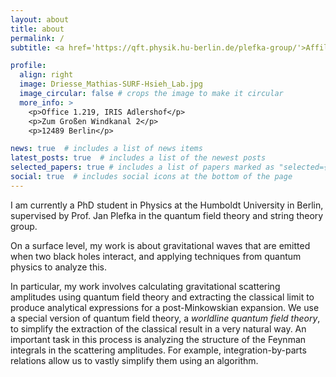 ```yaml
---
layout: about
title: about
permalink: /
subtitle: <a href='https://qft.physik.hu-berlin.de/plefka-group/'>Affiliations</a>. Address. Contacts. Moto. Etc.

profile:
  align: right
  image: Driesse_Mathias-SURF-Hsieh_Lab.jpg
  image_circular: false # crops the image to make it circular
  more_info: >
    <p>Office 1.219, IRIS Adlershof</p>
    <p>Zum Großen Windkanal 2</p>
    <p>12489 Berlin</p>

news: true  # includes a list of news items
latest_posts: true  # includes a list of the newest posts
selected_papers: true # includes a list of papers marked as "selected={true}"
social: true  # includes social icons at the bottom of the page
---
```


I am currently a PhD student in Physics at the Humboldt University in Berlin, supervised by Prof. Jan Plefka in the quantum field theory and string theory group. 

On a surface level, my work is about gravitational waves that are emitted when two black holes interact, and applying techniques from quantum physics to analyze this.

In particular, my work involves calculating gravitational scattering amplitudes using quantum field theory and extracting the classical limit to produce analytical expressions for a post-Minkowskian expansion. We use a special version of quantum field theory, a *worldline quantum field theory*, to simplify the extraction of the classical result in a very natural way. An important task in this process is analyzing the structure of the Feynman integrals in the scattering amplitudes. For example, integration-by-parts relations allow us to vastly simplify them using an algorithm. 